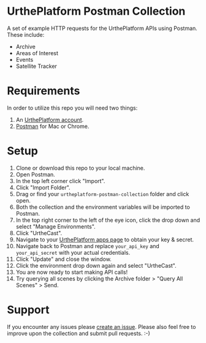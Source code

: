 # UrthePlatform Postman Collection

A set of example HTTP requests for the UrthePlatform APIs using Postman. These include:

* Archive
* Areas of Interest
* Events
* Satellite Tracker

# Requirements

In order to utilize this repo you will need two things:

1. An [UrthePlatform account](https://developers.urthecast.com/apps).
2. [Postman](https://www.getpostman.com) for Mac or Chrome.

# Setup

1. Clone or download this repo to your local machine.
2. Open Postman.
3. In the top left corner click "Import".
4. Click "Import Folder".
5. Drag or find your ``urtheplatform-postman-collection`` folder and click open.
6. Both the collection and the environment variables will be imported to Postman.
7. In the top right corner to the left of the eye icon, click the drop down and select "Manage Environments".
8. Click "UrtheCast".
9. Navigate to your [UrthePlatform apps page](https://developers.urthecast.com/apps) to obtain your key & secret.
10. Navigate back to Postman and replace ``your_api_key`` and ``your_api_secret`` with your actual credentials.
11. Click "Update" and close the window.
12. Click the environment drop down again and select "UrtheCast".
13. You are now ready to start making API calls!
14. Try querying all scenes by clicking the Archive folder > "Query All Scenes" > Send.

# Support

If you encounter any issues please [create an issue](https://github.com/kjbrazil/urtheplatform-postman-collection/issues/new). Please also feel free to improve upon the collection and submit pull requests. :-)
